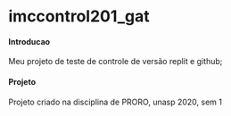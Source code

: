 # imccontrol201_gat

#### Introducao

Meu projeto de teste de controle de versão replit e github;

#### Projeto

Projeto criado na disciplina de PRORO, unasp 2020, sem 1
